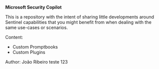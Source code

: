 **Microsoft Security Copilot**

This is a repository with the intent of sharing little developments around Sentinel capabilities that you might benefit from when dealing with the same use-cases or scenarios.

Content:
- Custom Promptbooks
- Custom Plugins

Author: João Ribeiro
teste 123

